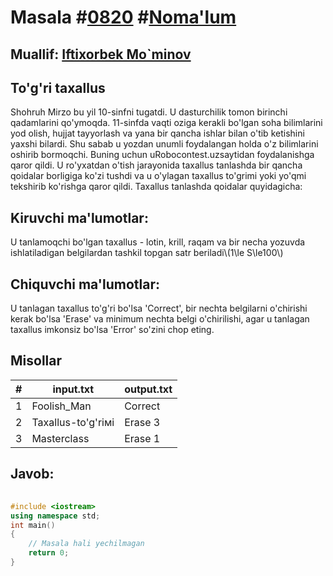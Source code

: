 
<h1>Masala #<a href="https://robocontest.uz/tasks/0820">0820</a> #<a href="https://robocontest.uz/tasks?category=1">Noma'lum</a></h1>
<h2> Muallif: <a href="https://robocontest.uz/profile/foolish_man">Iftixorbek Mo`minov</a></h2>
<h2>To'g'ri taxallus</h2>
<p>Shohruh Mirzo bu yil 10-sinfni tugatdi. U dasturchilik tomon birinchi qadamlarini qo'ymoqda. 11-sinfda vaqti oziga kerakli bo'lgan soha bilimlarini yod olish, hujjat tayyorlash va yana bir qancha ishlar bilan o'tib ketishini yaxshi bilardi. Shu sabab u yozdan unumli foydalangan holda o'z bilimlarini oshirib bormoqchi. Buning uchun uRobocontest.uzsaytidan foydalanishga qaror qildi. U ro'yxatdan o'tish jarayonida taxallus tanlashda bir qancha qoidalar borligiga ko'zi tushdi va u o'ylagan taxallus to'grimi yoki yo'qmi tekshirib ko'rishga qaror qildi.
Taxallus tanlashda qoidalar quyidagicha:</p>
<h2>Kiruvchi ma'lumotlar:</h2>
<p>U tanlamoqchi bo'lgan taxallus - lotin, krill, raqam va bir necha yozuvda ishlatiladigan belgilardan tashkil topgan satr beriladi\(1\le S\le100\)</p>
<h2>Chiquvchi ma'lumotlar:</h2>
<p>U tanlagan taxallus to'g'ri bo'lsa 'Correct', bir nechta belgilarni o'chirishi kerak bo'lsa 'Erase' va minimum nechta belgi o'chirilishi, agar u tanlagan taxallus imkonsiz bo'lsa 'Error' so'zini chop eting.</p>
<h2>Misollar</h2>
<table>
    <thead>
        <tr>
            <th>#</th>
            <th>input.txt</th>
            <th>output.txt</th>
        </tr>
    </thead>
    <tbody>
            <tr>
                <td>1</td>
                <td>Foolish_Man</td>
                <td>Correct</td>
            </tr>
            <tr>
                <td>2</td>
                <td>Taxallus-to'g'riмi</td>
                <td>Erase 3</td>
            </tr>
            <tr>
                <td>3</td>
                <td>Masterclаss</td>
                <td>Erase 1</td>
            </tr>
    </tbody>
    </table>
    
<h2>Javob:</h2>

######
```cpp
#include <iostream>
using namespace std;
int main()
{
    // Masala hali yechilmagan
    return 0;
}
```
